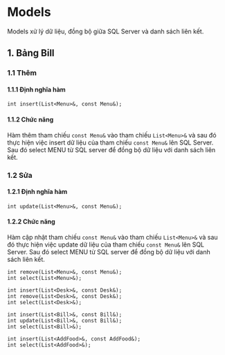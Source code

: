# Models
Models xử lý dữ liệu, đồng bộ giữa SQL Server và danh sách liên kết.
## 1. Bảng Bill
### 1.1 Thêm
#### 1.1.1 Định nghĩa hàm
`int insert(List<Menu>&, const Menu&);`
#### 1.1.2 Chức năng
Hàm thêm tham chiếu `const Menu&` vào tham chiếu `List<Menu>&` và sau đó thực hiện việc insert dữ liệu của tham chiếu `const Menu&` lên SQL Server.
Sau đó select MENU từ SQL server để đồng bộ dữ liệu với danh sách liên kết.
### 1.2 Sửa
#### 1.2.1 Định nghĩa hàm
`int update(List<Menu>&, const Menu&);`
#### 1.2.2 Chức năng
Hàm cập nhật tham chiếu `const Menu&` vào tham chiếu `List<Menu>&` và sau đó thực hiện việc update dữ liệu của tham chiếu `const Menu&` lên SQL Server.
Sau đó select MENU từ SQL server để đồng bộ dữ liệu với danh sách liên kết.
  
  
	int remove(List<Menu>&, const Menu&);
	int select(List<Menu>&);

	int insert(List<Desk>&, const Desk&);
	int remove(List<Desk>&, const Desk&);
	int select(List<Desk>&);

	int insert(List<Bill>&, const Bill&);
	int update(List<Bill>&, const Bill&);
	int select(List<Bill>&);

	int insert(List<AddFood>&, const AddFood&);
	int select(List<AddFood>&);
